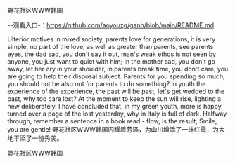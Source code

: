 野花社区WWW韩国

--观看入口-：https://github.com/aoyouzg/ganh/blob/main/README.md

Ulterior motives in mixed society, parents love for generations, it is very simple, no part of the love, as well as greater than parents, see parents eyes, the dad sad, you don't say it out, man's weak ethos is not seen by anyone, you just want to quiet with him;
In the mother sad, you don't go away, let her cry in your shoulder, in parents break time, you don't care, you are going to help their disposal subject.
Parents for you spending so much, you should not be also not for parents to do something?
In youth the experience of the experience, the past will be past, let's get wedded to the past, why too care lost?
At the moment to keep the sun will rise, lighting a new deliberately.
I have concluded that, in my green youth, more is happy, turned over a page of the lost yesterday, why in Italy is full of dark.
Halfway through, remember a sentence in a book read - flow, is the result;
Smile, you are gentle!
野花社区WWW韩国闪耀着芳泽，为山川增添了一抹红霞，为大地平添了一份秀美。

野花社区WWW韩国
